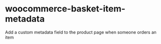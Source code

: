 woocommerce-basket-item-metadata
================================

Add a custom metadata field to the product page when someone orders an item
